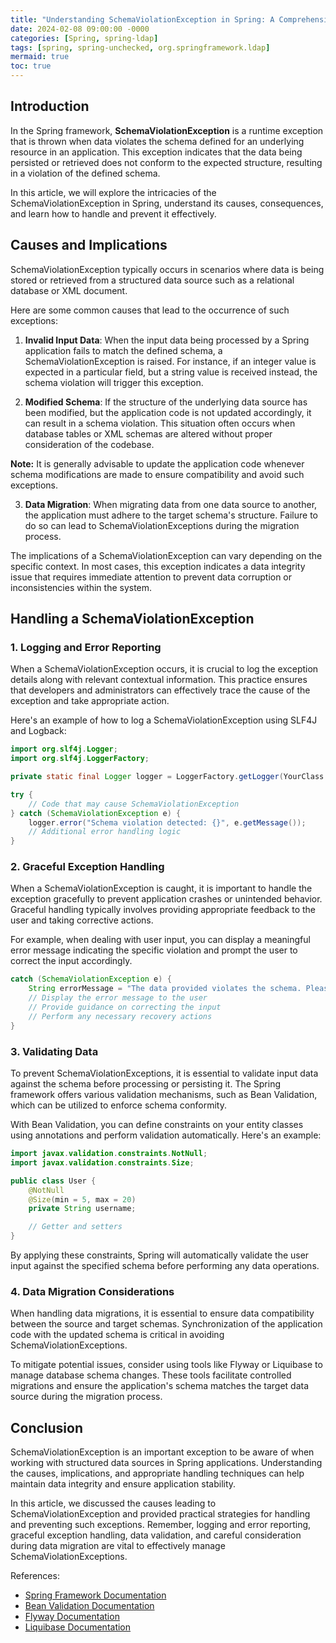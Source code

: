 ```yaml
---
title: "Understanding SchemaViolationException in Spring: A Comprehensive Guide"
date: 2024-02-08 09:00:00 -0000
categories: [Spring, spring-ldap]
tags: [spring, spring-unchecked, org.springframework.ldap]
mermaid: true
toc: true
---
```



## Introduction

In the Spring framework, __SchemaViolationException__ is a runtime exception that is thrown when data violates the schema defined for an underlying resource in an application. This exception indicates that the data being persisted or retrieved does not conform to the expected structure, resulting in a violation of the defined schema.

In this article, we will explore the intricacies of the SchemaViolationException in Spring, understand its causes, consequences, and learn how to handle and prevent it effectively.

## Causes and Implications

SchemaViolationException typically occurs in scenarios where data is being stored or retrieved from a structured data source such as a relational database or XML document.

Here are some common causes that lead to the occurrence of such exceptions:

1. __Invalid Input Data__: When the input data being processed by a Spring application fails to match the defined schema, a SchemaViolationException is raised. For instance, if an integer value is expected in a particular field, but a string value is received instead, the schema violation will trigger this exception.

2. __Modified Schema__: If the structure of the underlying data source has been modified, but the application code is not updated accordingly, it can result in a schema violation. This situation often occurs when database tables or XML schemas are altered without proper consideration of the codebase.

**Note:** It is generally advisable to update the application code whenever schema modifications are made to ensure compatibility and avoid such exceptions.

3. __Data Migration__: When migrating data from one data source to another, the application must adhere to the target schema's structure. Failure to do so can lead to SchemaViolationExceptions during the migration process.

The implications of a SchemaViolationException can vary depending on the specific context. In most cases, this exception indicates a data integrity issue that requires immediate attention to prevent data corruption or inconsistencies within the system.

## Handling a SchemaViolationException

### 1. Logging and Error Reporting

When a SchemaViolationException occurs, it is crucial to log the exception details along with relevant contextual information. This practice ensures that developers and administrators can effectively trace the cause of the exception and take appropriate action.

Here's an example of how to log a SchemaViolationException using SLF4J and Logback:

```java
import org.slf4j.Logger;
import org.slf4j.LoggerFactory;

private static final Logger logger = LoggerFactory.getLogger(YourClass.class);

try {
    // Code that may cause SchemaViolationException
} catch (SchemaViolationException e) {
    logger.error("Schema violation detected: {}", e.getMessage());
    // Additional error handling logic
}
```

### 2. Graceful Exception Handling

When a SchemaViolationException is caught, it is important to handle the exception gracefully to prevent application crashes or unintended behavior. Graceful handling typically involves providing appropriate feedback to the user and taking corrective actions.

For example, when dealing with user input, you can display a meaningful error message indicating the specific violation and prompt the user to correct the input accordingly.

```java
catch (SchemaViolationException e) {
    String errorMessage = "The data provided violates the schema. Please correct the following: " + e.getMessage();
    // Display the error message to the user
    // Provide guidance on correcting the input
    // Perform any necessary recovery actions
}
```

### 3. Validating Data

To prevent SchemaViolationExceptions, it is essential to validate input data against the schema before processing or persisting it. The Spring framework offers various validation mechanisms, such as Bean Validation, which can be utilized to enforce schema conformity.

With Bean Validation, you can define constraints on your entity classes using annotations and perform validation automatically. Here's an example:

```java
import javax.validation.constraints.NotNull;
import javax.validation.constraints.Size;

public class User {
    @NotNull
    @Size(min = 5, max = 20)
    private String username;

    // Getter and setters
}
```

By applying these constraints, Spring will automatically validate the user input against the specified schema before performing any data operations.

### 4. Data Migration Considerations

When handling data migrations, it is essential to ensure data compatibility between the source and target schemas. Synchronization of the application code with the updated schema is critical in avoiding SchemaViolationExceptions.

To mitigate potential issues, consider using tools like Flyway or Liquibase to manage database schema changes. These tools facilitate controlled migrations and ensure the application's schema matches the target data source during the migration process.

## Conclusion

SchemaViolationException is an important exception to be aware of when working with structured data sources in Spring applications. Understanding the causes, implications, and appropriate handling techniques can help maintain data integrity and ensure application stability.

In this article, we discussed the causes leading to SchemaViolationException and provided practical strategies for handling and preventing such exceptions. Remember, logging and error reporting, graceful exception handling, data validation, and careful consideration during data migration are vital to effectively manage SchemaViolationExceptions.

References:
- [Spring Framework Documentation](https://docs.spring.io/spring-framework/docs/current/reference/)
- [Bean Validation Documentation](https://beanvalidation.org/documentation/)
- [Flyway Documentation](https://flywaydb.org/documentation/)
- [Liquibase Documentation](https://docs.liquibase.com/)